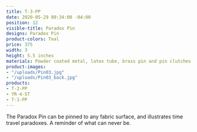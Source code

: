 ```yaml
---
title: T-3-PP
date: 2020-05-29 00:34:00 -04:00
position: 12
visible-title: Paradox Pin
designs: Paradox Pin
product-colors: Teal
price: 375
width: 3
height: 5.5 inches
materials: Powder coated metal, latex tube, brass pin and pin clutches.
product-images:
- "/uploads/Pin03.jpg"
- "/uploads/Pin03_back.jpg"
products:
- T-2-PP
- YR-4-ST
- T-1-PP
---
```


The Paradox Pin can be pinned to any fabric surface, and illustrates time travel paradoxes. A reminder of what can never be.